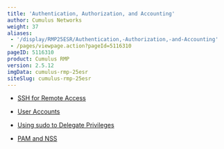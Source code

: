 ```yaml
---
title: 'Authentication, Authorization, and Accounting'
author: Cumulus Networks
weight: 37
aliases:
 - '/display/RMP25ESR/Authentication,-Authorization,-and-Accounting'
 - /pages/viewpage.action?pageId=5116310
pageID: 5116310
product: Cumulus RMP
version: 2.5.12
imgData: cumulus-rmp-25esr
siteSlug: cumulus-rmp-25esr
---
```

  - [SSH for Remote
    Access](/version/cumulus-rmp-25esr/System-Management/Authentication-Authorization-and-Accounting/SSH-for-Remote-Access)

  - [User
    Accounts](/version/cumulus-rmp-25esr/System-Management/Authentication-Authorization-and-Accounting/User-Accounts)

  - [Using sudo to Delegate
    Privileges](/version/cumulus-rmp-25esr/System-Management/Authentication-Authorization-and-Accounting/Using-sudo-to-Delegate-Privileges)

  - [PAM and
    NSS](/version/cumulus-rmp-25esr/System-Management/Authentication-Authorization-and-Accounting/LDAP-Authentication-and-Authorization)

<article id="html-search-results" class="ht-content" style="display: none;">

</article>

<footer id="ht-footer">

</footer>
